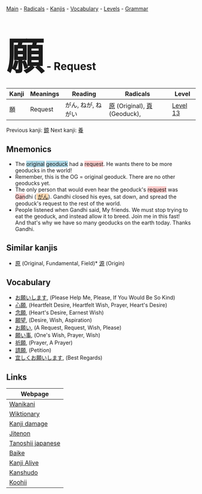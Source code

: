 <style> bigfont {font-size: 100px}</style>
[Main](../index.md) -
[Radicals](../radicals.md) -
[Kanjis](../kanjis.md) -
[Vocabulary](../vocabulary.md) -
[Levels](../levels.md) -
[Grammar](../grammar.md)
# <bigfont> 願</bigfont> - Request 

| Kanji | Meanings | Reading | Radicals | Level |
| --- | --- | --- | --- | --- |
| 願 | Request | がん, ねが, ねがい | [原](../radicals/原.md) (Original), [頁](../radicals/頁.md) (Geoduck),  | [Level 13](../levels/wk_level13.md) |

Previous kanji: [鏡](鏡.md) Next kanji: [養](養.md) 

## Mnemonics
 * The <span style="background-color:#ADD8E6"> original</span> <span style="background-color:#ADD8E6"> geoduck</span> had a <span style="background-color:#ffcccb"> request</span>. He wants there to be more geoducks in the world!
* Remember, this is the OG = original geoduck. There are no other geoducks yet.
* The only person that would even hear the geoduck's <span style="background-color:#ffcccb"> request</span> was <span style="background-color:#ffcccb"> Gan</span>dhi (<span style="background-color:#fed8b1"> [がん](https://jisho.org/search/がん)</span>). Gandhi closed his eyes, sat down, and spread the geoduck's request to the rest of the world.
* People listened when Gandhi said, My friends. We must stop trying to eat the geoduck, and instead allow it to breed. Join me in this fast!<br />And that's why we have so many geoducks on the earth today. Thanks Gandhi.


## Similar kanjis
 * [原](原.md) (Original, Fundamental, Field)* [源](源.md) (Origin)


## Vocabulary
 * [お願いします](../vocabulary/願.md), (Please Help Me, Please, If You Would Be So Kind)
* [心願](../vocabulary/願.md), (Heartfelt Desire, Heartfelt Wish, Prayer, Heart's Desire)
* [念願](../vocabulary/願.md), (Heart's Desire, Earnest Wish)
* [願望](../vocabulary/願.md), (Desire, Wish, Aspiration)
* [お願い](../vocabulary/願.md), (A Request, Request, Wish, Please)
* [願い事](../vocabulary/願.md), (One's Wish, Prayer, Wish)
* [祈願](../vocabulary/願.md), (Prayer, A Prayer)
* [請願](../vocabulary/願.md), (Petition)
* [宜しくお願いします](../vocabulary/願.md), (Best Regards)



## Links 

| Webpage |
| --- |
| [Wanikani          ](https://www.wanikani.com/kanji/願) |
| [Wiktionary        ](https://en.wiktionary.org/wiki/願) |
| [Kanji damage      ](http://www.kanjidamage.com/kanji/search?utf8=✓&q=願) |
| [Jitenon           ](https://jitenon.com/kanji/願) |
| [Tanoshii japanese ](https://www.tanoshiijapanese.com/dictionary/kanji.cfm?k=願) |
| [Baike             ](https://baike.baidu.com/item/願) |
| [Kanji Alive       ](https://app.kanjialive.com/願) |
| [Kanshudo          ](https://www.kanshudo.com/searchmn?q=願) |
| [Koohii            ](https://kanji.koohii.com/study/kanji/願) |
